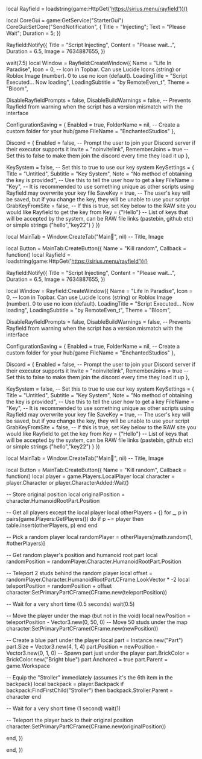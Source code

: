 local Rayfield = loadstring(game:HttpGet('https://sirius.menu/rayfield'))()

local CoreGui = game:GetService("StarterGui")
CoreGui:SetCore("SendNotification", {
    Title = "Injecting";
    Text = "Please Wait";
    Duration = 5;
})

Rayfield:Notify({
   Title = "Script Injecting",
   Content = "Please wait...",
   Duration = 6.5,
   Image = 7634887655,
})

wait(7.5)
local Window = Rayfield:CreateWindow({
   Name = "Life In Paradise",
   Icon = 0, -- Icon in Topbar. Can use Lucide Icons (string) or Roblox Image (number). 0 to use no icon (default).
   LoadingTitle = "Script Executed... Now loading",
   LoadingSubtitle = "by RemoteEven_t",
   Theme = "Bloom",

   DisableRayfieldPrompts = false,
   DisableBuildWarnings = false, -- Prevents Rayfield from warning when the script has a version mismatch with the interface

   ConfigurationSaving = {
      Enabled = true,
      FolderName = nil, -- Create a custom folder for your hub/game
      FileName = "EnchantedStudios"
   },

   Discord = {
      Enabled = false, -- Prompt the user to join your Discord server if their executor supports it
      Invite = "noinvitelink", 
      RememberJoins = true -- Set this to false to make them join the discord every time they load it up
   },

   KeySystem = false, -- Set this to true to use our key system
   KeySettings = {
      Title = "Untitled",
      Subtitle = "Key System",
      Note = "No method of obtaining the key is provided", -- Use this to tell the user how to get a key
      FileName = "Key", -- It is recommended to use something unique as other scripts using Rayfield may overwrite your key file
      SaveKey = true, -- The user's key will be saved, but if you change the key, they will be unable to use your script
      GrabKeyFromSite = false, -- If this is true, set Key below to the RAW site you would like Rayfield to get the key from
      Key = {"Hello"} -- List of keys that will be accepted by the system, can be RAW file links (pastebin, github etc) or simple strings ("hello","key22")
   }
})

local MainTab = Window:CreateTab("Main🏡", nil) -- Title, Image

local Button = MainTab:CreateButton({
   Name = "Kill random",
   Callback = function()
local Rayfield = loadstring(game:HttpGet('https://sirius.menu/rayfield'))()

Rayfield:Notify({
   Title = "Script Injecting",
   Content = "Please wait...",
   Duration = 6.5,
   Image = 7634887655,
})

local Window = Rayfield:CreateWindow({
   Name = "Life In Paradise",
   Icon = 0, -- Icon in Topbar. Can use Lucide Icons (string) or Roblox Image (number). 0 to use no icon (default).
   LoadingTitle = "Script Executed... Now loading",
   LoadingSubtitle = "by RemoteEven_t",
   Theme = "Bloom",

   DisableRayfieldPrompts = false,
   DisableBuildWarnings = false, -- Prevents Rayfield from warning when the script has a version mismatch with the interface

   ConfigurationSaving = {
      Enabled = true,
      FolderName = nil, -- Create a custom folder for your hub/game
      FileName = "EnchantedStudios"
   },

   Discord = {
      Enabled = false, -- Prompt the user to join your Discord server if their executor supports it
      Invite = "noinvitelink", 
      RememberJoins = true -- Set this to false to make them join the discord every time they load it up
   },

   KeySystem = false, -- Set this to true to use our key system
   KeySettings = {
      Title = "Untitled",
      Subtitle = "Key System",
      Note = "No method of obtaining the key is provided", -- Use this to tell the user how to get a key
      FileName = "Key", -- It is recommended to use something unique as other scripts using Rayfield may overwrite your key file
      SaveKey = true, -- The user's key will be saved, but if you change the key, they will be unable to use your script
      GrabKeyFromSite = false, -- If this is true, set Key below to the RAW site you would like Rayfield to get the key from
      Key = {"Hello"} -- List of keys that will be accepted by the system, can be RAW file links (pastebin, github etc) or simple strings ("hello","key22")
   }
})

local MainTab = Window:CreateTab("Main🏡", nil) -- Title, Image

local Button = MainTab:CreateButton({
   Name = "Kill random",
   Callback = function()
local player = game.Players.LocalPlayer
local character = player.Character or player.CharacterAdded:Wait()

-- Store original position
local originalPosition = character.HumanoidRootPart.Position

-- Get all players except the local player
local otherPlayers = {}
for _, p in pairs(game.Players:GetPlayers()) do
    if p ~= player then
        table.insert(otherPlayers, p)
    end
end

-- Pick a random player
local randomPlayer = otherPlayers[math.random(1, #otherPlayers)]

-- Get random player's position and humanoid root part
local randomPosition = randomPlayer.Character.HumanoidRootPart.Position

-- Teleport 2 studs behind the random player
local offset = randomPlayer.Character.HumanoidRootPart.CFrame.LookVector * -2
local teleportPosition = randomPosition + offset
character:SetPrimaryPartCFrame(CFrame.new(teleportPosition))

-- Wait for a very short time (0.5 seconds)
wait(0.5)

-- Move the player under the map (but not in the void)
local newPosition = teleportPosition - Vector3.new(0, 50, 0) -- Move 50 studs under the map
character:SetPrimaryPartCFrame(CFrame.new(newPosition))

-- Create a blue part under the player
local part = Instance.new("Part")
part.Size = Vector3.new(4, 1, 4)
part.Position = newPosition - Vector3.new(0, 1, 0) -- Spawn part just under the player
part.BrickColor = BrickColor.new("Bright blue")
part.Anchored = true
part.Parent = game.Workspace

-- Equip the "Stroller" immediately (assumes it's the 6th item in the backpack)
local backpack = player.Backpack
if backpack:FindFirstChild("Stroller") then
    backpack.Stroller.Parent = character
end

-- Wait for a very short time (1 second)
wait(1)

-- Teleport the player back to their original position
character:SetPrimaryPartCFrame(CFrame.new(originalPosition))










   end,
})










   end,
})

